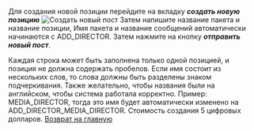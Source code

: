 Для создания новой позиции перейдите на вкладку ***создать новую позицию***
![Создать новый пост](../screenshots/create-postionRus.png)
Затем напишите название пакета и название позиции,
Имя пакета и название сообщений автоматически начинаются с ADD_DIRECTOR.
Затем нажмите на кнопку ***отправить новый пост***.

Каждая строка может быть заполнена только одной позицией, и позиция не должна содержать пробелов.
Если имя состоит из нескольких слов, то слова должны быть разделены знаком подчеркивания.
Также желательно, чтобы названия были на английском, чтобы система работала корректно.
Пример: MEDIA_DIRECTOR, тогда это имя будет автоматически изменено на ADD_DIRECTOR_MEDIA_DIRECTOR.
Стоимость создания 5 цифровых долларов.
[Возврат на главную ](./documentationRus.md)